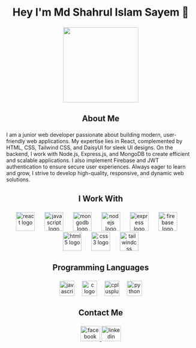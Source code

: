 <h1 align="center">Hey I'm Md Shahrul Islam Sayem  👋</h1>

###

<div align="center">
  <img height="200" src="https://scontent.fdac110-1.fna.fbcdn.net/v/t39.30808-6/480778097_2445520719122112_1477062337061465786_n.jpg?_nc_cat=100&ccb=1-7&_nc_sid=a5f93a&_nc_eui2=AeEfop1MZYvhVxwcdjcYP2r0ztry8wO807zO2vLzA7zTvO2BsAOotkMKeE9sqA-6zrXPnMLr4XA86TC6Z5mjs7G4&_nc_ohc=CrV9h3HV8J8Q7kNvgGAeZ4o&_nc_zt=23&_nc_ht=scontent.fdac110-1.fna&_nc_gid=AL1UOaPpHsFk-xu_lAC9kpY&oh=00_AYEgBGoVK79XRY51jCjDezBuxiwlJqcWT-Ky8qXClxtFvg&oe=67D5FA96"  />
</div>

###

<h2 align="center">About Me</h2>

###

<p align="left">I am a junior web developer passionate about building modern, user-friendly web applications. My expertise lies in React, complemented by HTML, CSS, Tailwind CSS, and DaisyUI for sleek UI designs. On the backend, I work with Node.js, Express.js, and MongoDB to create efficient and scalable applications. I also implement Firebase and JWT authentication to ensure secure user experiences. Always eager to learn and grow, I strive to develop high-quality, responsive, and dynamic web solutions.</p>

###

<h2 align="center">I Work  With</h2>

###

<div align="center">
  <img src="https://cdn.jsdelivr.net/gh/devicons/devicon/icons/react/react-original.svg" height="50" alt="react logo"  />
  <img width="18" />
  <img src="https://cdn.jsdelivr.net/gh/devicons/devicon/icons/javascript/javascript-original.svg" height="50" alt="javascript logo"  />
  <img width="18" />
  <img src="https://cdn.jsdelivr.net/gh/devicons/devicon/icons/mongodb/mongodb-original.svg" height="50" alt="mongodb logo"  />
  <img width="18" />
  <img src="https://cdn.jsdelivr.net/gh/devicons/devicon/icons/nodejs/nodejs-original.svg" height="50" alt="nodejs logo"  />
  <img width="18" />
  <img src="https://cdn.jsdelivr.net/gh/devicons/devicon/icons/express/express-original.svg" height="50" alt="express logo"  />
  <img width="18" />
  <img src="https://cdn.jsdelivr.net/gh/devicons/devicon/icons/firebase/firebase-plain.svg" height="50" alt="firebase logo"  />
  <img width="18" />
  <img src="https://cdn.jsdelivr.net/gh/devicons/devicon/icons/html5/html5-original.svg" height="50" alt="html5 logo"  />
  <img width="18" />
  <img src="https://cdn.jsdelivr.net/gh/devicons/devicon/icons/css3/css3-original.svg" height="50" alt="css3 logo"  />
  <img width="18" />
  <img src="https://cdn.jsdelivr.net/gh/devicons/devicon/icons/tailwindcss/tailwindcss-original-wordmark.svg" height="50" alt="tailwindcss logo"  />
</div>

###

<h2 align="center">Programming Languages</h2>

###

<div align="center">
  <img src="https://cdn.jsdelivr.net/gh/devicons/devicon/icons/javascript/javascript-original.svg" height="40" alt="javascript logo"  />
  <img width="12" />
  <img src="https://cdn.jsdelivr.net/gh/devicons/devicon/icons/c/c-original.svg" height="40" alt="c logo"  />
  <img width="12" />
  <img src="https://cdn.jsdelivr.net/gh/devicons/devicon/icons/cplusplus/cplusplus-original.svg" height="40" alt="cplusplus logo"  />
  <img width="12" />
  <img src="https://cdn.jsdelivr.net/gh/devicons/devicon/icons/python/python-original.svg" height="40" alt="python logo"  />
</div>

###

<h2 align="center">Contact Me</h2>

###

<div align="center">
  <a href="https://www.facebook.com/shahrulislam.sayem/" target="_blank">
    <img src="https://raw.githubusercontent.com/maurodesouza/profile-readme-generator/master/src/assets/icons/social/facebook/default.svg" width="52" height="40" alt="facebook logo"  />
  </a>
  <a href="https://www.linkedin.com/in/md-shahrul-islam-sayem/" target="_blank">
    <img src="https://raw.githubusercontent.com/maurodesouza/profile-readme-generator/master/src/assets/icons/social/linkedin/default.svg" width="52" height="40" alt="linkedin logo"  />
  </a>
</div>

###
